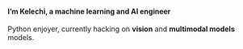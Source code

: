 #### I’m Kelechi, a machine learning and AI engineer

Python enjoyer, currently hacking on **vision** and **multimodal models** models.

 <!-- <div>
    <h2 align="left"> Github stats </h2>
    <h4 align="left"> Languages </h4>
<!--           <img src="https://github-readme-stats.vercel.app/api/top-langs/?username=kelechi-c&langs_count=5&theme=dark&layout=compact&hide_border=false"
          alt="overall Top Langs "/> 
        
   <img src="https://github-profile-summary-cards.vercel.app/api/cards/most-commit-language?username=kelechi-c&theme=dark&layout=compact&hide_border=false"
          alt="Top Langs by commit" /> 
</div> -->



<!---
kelechi-c/kelechi-c is a ✨ special ✨ repository because its `README.md` (this file) appears on your GitHub profile.
You can click the Preview link to take a look at your changes.
--->
